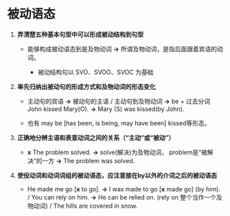 # 被动语态

1. **弄清楚五种基本句型中可以形成被动结构到句型**

    * 能够构成被动语态到是及物动词 **->** 所谓及物动词，是指后面跟着宾语的动词。

        * 被动结构句以 SVO、SVOO、SVOC 为基础

1. **率先归纳出被动句的形成方式和及物动词的形态变化**

    * 主动句的宾语 **->** 被动句的主语 / 主动句到及物动词 **->** be + 过去分词 John kissed Mary(O). **->** Mary (S) was kissed(by John).

    * 也有 may be [has been, is being, may have been] kissed等形态。

1. **正确地分辨主语和表意动词之间的关系（“主动”或“被动”）**

    * **x** The problem solved. **->** solve(解决)为及物动词， problem是“被解决”的一方 **->** The problem was solved.

1. **使役动词和动词词组的被动语态，应注意接在by以外的介词之后的被动语态**

    * He made me go [**x** to go]. **->** I was made to go [**x** made go] (by him). / You can rely on him. **->** He can be relied on. (rely on 整个当作一个及物动词) / The hills are covered in snow.